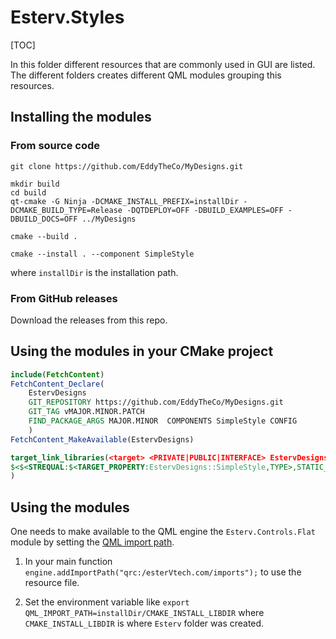 # Esterv.Styles 

[TOC]

In this folder different resources that are commonly used in GUI are listed.
The different folders creates different QML modules grouping this resources. 


## Installing the modules 

### From source code
```
git clone https://github.com/EddyTheCo/MyDesigns.git 

mkdir build
cd build
qt-cmake -G Ninja -DCMAKE_INSTALL_PREFIX=installDir -DCMAKE_BUILD_TYPE=Release -DQTDEPLOY=OFF -DBUILD_EXAMPLES=OFF -DBUILD_DOCS=OFF ../MyDesigns

cmake --build . 

cmake --install . --component SimpleStyle
```
where `installDir` is the installation path.

### From GitHub releases
Download the releases from this repo. 

## Using the modules in your CMake project 

```CMake
include(FetchContent)
FetchContent_Declare(
	EstervDesigns
	GIT_REPOSITORY https://github.com/EddyTheCo/MyDesigns.git
	GIT_TAG vMAJOR.MINOR.PATCH 
	FIND_PACKAGE_ARGS MAJOR.MINOR  COMPONENTS SimpleStyle CONFIG
	)
FetchContent_MakeAvailable(EstervDesigns)

target_link_libraries(<target> <PRIVATE|PUBLIC|INTERFACE> EstervDesigns::SimpleStyle
$<$<STREQUAL:$<TARGET_PROPERTY:EstervDesigns::SimpleStyle,TYPE>,STATIC_LIBRARY>:EstervDesigns::SimpleStyleplugin>
)
```
## Using the modules

One needs to  make available to the QML engine the `Esterv.Controls.Flat` module by setting the [QML import path](https://doc.qt.io/qt-6/qtqml-syntax-imports.html#qml-import-path).

1. In your main function `engine.addImportPath("qrc:/esterVtech.com/imports");` to use the resource file. 

2. Set the environment variable like `export QML_IMPORT_PATH=installDir/CMAKE_INSTALL_LIBDIR`  where `CMAKE_INSTALL_LIBDIR` is where `Esterv` folder was created.

